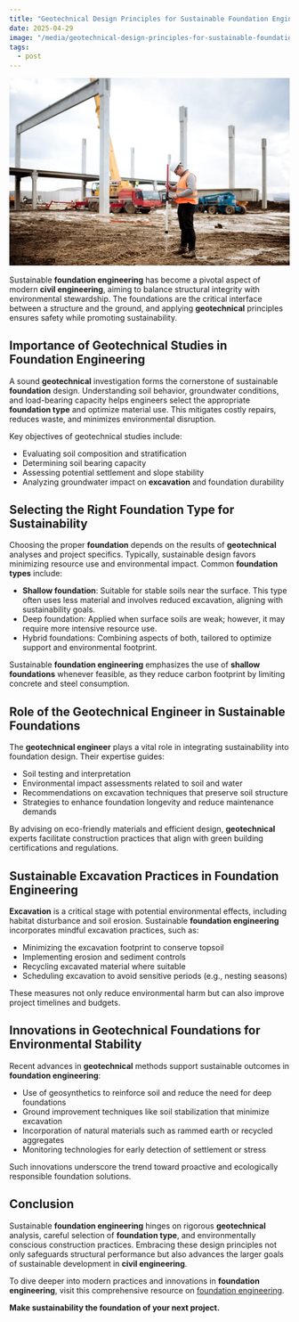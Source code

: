 ```yaml
---
title: "Geotechnical Design Principles for Sustainable Foundation Engineering"
date: 2025-04-29
image: "/media/geotechnical-design-principles-for-sustainable-foundation-engineering.webp"
tags:
  - post
---
```


![Geotechnical Design Principles for Sustainable Foundation Engineering](/media/geotechnical-design-principles-for-sustainable-foundation-engineering.webp)

Sustainable **foundation engineering** has become a pivotal aspect of modern **civil engineering**, aiming to balance structural integrity with environmental stewardship. The foundations are the critical interface between a structure and the ground, and applying **geotechnical** principles ensures safety while promoting sustainability.

## Importance of Geotechnical Studies in Foundation Engineering

A sound **geotechnical** investigation forms the cornerstone of sustainable **foundation** design. Understanding soil behavior, groundwater conditions, and load-bearing capacity helps engineers select the appropriate **foundation type** and optimize material use. This mitigates costly repairs, reduces waste, and minimizes environmental disruption.

Key objectives of geotechnical studies include:

- Evaluating soil composition and stratification  
- Determining soil bearing capacity  
- Assessing potential settlement and slope stability  
- Analyzing groundwater impact on **excavation** and foundation durability

## Selecting the Right Foundation Type for Sustainability

Choosing the proper **foundation** depends on the results of **geotechnical** analyses and project specifics. Typically, sustainable design favors minimizing resource use and environmental impact. Common **foundation types** include:

- **Shallow foundation**: Suitable for stable soils near the surface. This type often uses less material and involves reduced excavation, aligning with sustainability goals.  
- Deep foundation: Applied when surface soils are weak; however, it may require more intensive resource use.  
- Hybrid foundations: Combining aspects of both, tailored to optimize support and environmental footprint.

Sustainable **foundation engineering** emphasizes the use of **shallow foundations** whenever feasible, as they reduce carbon footprint by limiting concrete and steel consumption.

## Role of the Geotechnical Engineer in Sustainable Foundations

The **geotechnical engineer** plays a vital role in integrating sustainability into foundation design. Their expertise guides:

- Soil testing and interpretation  
- Environmental impact assessments related to soil and water  
- Recommendations on excavation techniques that preserve soil structure  
- Strategies to enhance foundation longevity and reduce maintenance demands

By advising on eco-friendly materials and efficient design, **geotechnical** experts facilitate construction practices that align with green building certifications and regulations.

## Sustainable Excavation Practices in Foundation Engineering

**Excavation** is a critical stage with potential environmental effects, including habitat disturbance and soil erosion. Sustainable **foundation engineering** incorporates mindful excavation practices, such as:

- Minimizing the excavation footprint to conserve topsoil  
- Implementing erosion and sediment controls  
- Recycling excavated material where suitable  
- Scheduling excavation to avoid sensitive periods (e.g., nesting seasons)

These measures not only reduce environmental harm but can also improve project timelines and budgets.

## Innovations in Geotechnical Foundations for Environmental Stability

Recent advances in **geotechnical** methods support sustainable outcomes in **foundation engineering**:

- Use of geosynthetics to reinforce soil and reduce the need for deep foundations  
- Ground improvement techniques like soil stabilization that minimize excavation  
- Incorporation of natural materials such as rammed earth or recycled aggregates  
- Monitoring technologies for early detection of settlement or stress

Such innovations underscore the trend toward proactive and ecologically responsible foundation solutions.

## Conclusion

Sustainable **foundation engineering** hinges on rigorous **geotechnical** analysis, careful selection of **foundation type**, and environmentally conscious construction practices. Embracing these design principles not only safeguards structural performance but also advances the larger goals of sustainable development in **civil engineering**.

To dive deeper into modern practices and innovations in **foundation engineering**, visit this comprehensive resource on [foundation engineering](https://newspeak.today/foundation-engineering).

**Make sustainability the foundation of your next project.**
